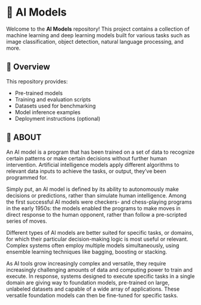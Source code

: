 # 🧠 AI Models

Welcome to the **AI Models** repository! This project contains a collection of machine learning and deep learning models built for various tasks such as image classification, object detection, natural language processing, and more.

## 🚀 Overview

This repository provides:

- Pre-trained models
- Training and evaluation scripts
- Datasets used for benchmarking
- Model inference examples
- Deployment instructions (optional)

## 📁 ABOUT

An AI model is a program that has been trained on a set of data to recognize certain patterns or make certain decisions without further human intervention. Artificial intelligence models apply different algorithms to relevant data inputs to achieve the tasks, or output, they’ve been programmed for.

Simply put, an AI model is defined by its ability to autonomously make decisions or predictions, rather than simulate human intelligence. Among the first successful AI models were checkers- and chess-playing programs in the early 1950s: the models enabled the programs to make moves in direct response to the human opponent, rather than follow a pre-scripted series of moves.

Different types of AI models are better suited for specific tasks, or domains, for which their particular decision-making logic is most useful or relevant. Complex systems often employ multiple models simultaneously, using ensemble learning techniques like bagging, boosting or stacking.

As AI tools grow increasingly complex and versatile, they require increasingly challenging amounts of data and computing power to train and execute. In response, systems designed to execute specific tasks in a single domain are giving way to foundation models, pre-trained on large, unlabeled datasets and capable of a wide array of applications. These versatile foundation models can then be fine-tuned for specific tasks.

